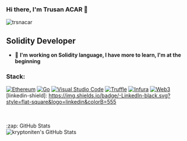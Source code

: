 ### Hi there, I'm Trusan ACAR 👋



<p align="left"> <img src="https://komarev.com/ghpvc/?username=trsnacar&label=Profile%20views&color=0e75b6&style=flat" alt="trsnacar" /> </p>

## Solidity Developer

- 🌱 **I'm working on Solidity language, I have more to learn, I'm at the beginning**

### Stack:
[![Ethereum](https://img.shields.io/badge/-Ethereum-333333?style=flat-square)](https://ethereum.org)
[![Go](https://img.shields.io/badge/-Go-00ADD8?style=flat-square)](https://golang.org)
[![Visual Studio Code](https://img.shields.io/badge/-Visual%20Studio%20Code-007ACC?style=flat-square)](https://code.visualstudio.com)
[![Truffle](https://img.shields.io/badge/-Truffle-44C044?style=flat-square)](https://trufflesuite.com)
[![Infura](https://img.shields.io/badge/-Infura-663399?style=flat-square)](https://infura.io)
[![Web3](https://img.shields.io/badge/-Web3-E9D458?style=flat-square)](https://web3.readthedocs.io)
[linkedin-shield]: https://img.shields.io/badge/-LinkedIn-black.svg?style=flat-square&logo=linkedin&colorB=555


<br />
<br />

  <summary>:zap: GitHub Stats</summary>

  <img align="left" alt="kryptoniten's GitHub Stats" src="https://github-readme-stats.vercel.app/api?username=trsnacar&theme=radical&show_icons=true" /> 

[linkedin-url]: https://www.linkedin.com/in/trusan-acar
